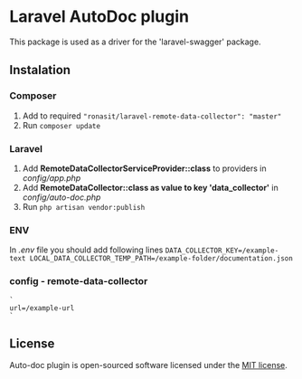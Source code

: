 # Laravel AutoDoc plugin 

This package is used as a driver for the 'laravel-swagger' package.

## Instalation

### Composer
 1. Add to required `"ronasit/laravel-remote-data-collector": "master"`
 2. Run `composer update`

### Laravel
 1. Add **RemoteDataCollectorServiceProvider::class** to providers in *config/app.php*
 2. Add **RemoteDataCollector::class as value to key 'data_collector'** in *config/auto-doc.php*
 3. Run `php artisan vendor:publish`
 
### ENV
 In *.env* file you should add following lines
    `
    DATA_COLLECTOR_KEY=/example-text
    LOCAL_DATA_COLLECTOR_TEMP_PATH=/example-folder/documentation.json
    `

### config - remote-data-collector
    `
    url=/example-url
    `

## License

Auto-doc plugin is open-sourced software licensed under the [MIT license](http://opensource.org/licenses/MIT).
